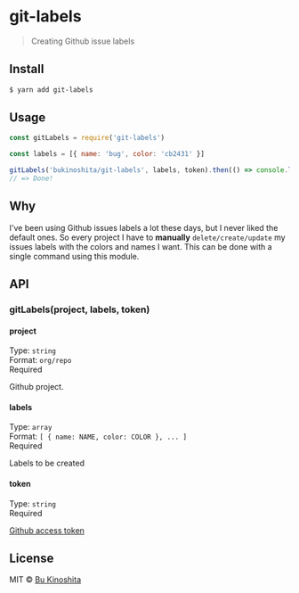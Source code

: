 # git-labels

> Creating Github issue labels


## Install

```bash
$ yarn add git-labels
```


## Usage

```js
const gitLabels = require('git-labels')

const labels = [{ name: 'bug', color: 'cb2431' }]

gitLabels('bukinoshita/git-labels', labels, token).then(() => console.log('Done!'))
// => Done!
```


## Why

I've been using Github issues labels a lot these days, but I never liked the default ones. So every project I have to **manually** `delete/create/update` my issues labels with the colors and names I want. This can be done with a single command using this module.


## API

### gitLabels(project, labels, token)

#### project

Type: `string`<br />
Format: `org/repo`<br />
Required

Github project.

#### labels

Type: `array`<br />
Format: `[ { name: NAME, color: COLOR }, ... ]`<br />
Required

Labels to be created

#### token

Type: `string`<br />
Required

[Github access token](https://help.github.com/articles/creating-a-personal-access-token-for-the-command-line/)


## License

MIT © [Bu Kinoshita](https://bukinoshita.io)
